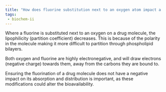 ```yaml
---
title: "How does fluorine substitution next to an oxygen atom impact a drug's polarity and solubility in water? Discuss the implications of fluorine's effect on the distribution and bioavailability of the drug. "
tags:
 - biochem-ii
---
```

Where a fluorine is substituted next to an oxygen on a drug molecule, the lipophilicity (partition coefficient) decreases. This is because of the polarity in the molecule making it more difficult to partition through phospholipid bilayers.  

Both oxygen and fluorine are highly electronegative, and will draw electrons (negative charge) towards them, away from the carbons they are bound to.  

Ensuring the fluorination of a drug molecule does not have a negative impact on its absorption and distribution is important, as these modifications could alter the bioavailability. 
